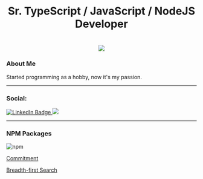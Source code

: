 <!--
**FrancoAguilera/FrancoAguilera** is a ✨ _special_ ✨ repository because its `README.md` (this file) appears on your GitHub profile.
-->

<h1 align="center">Sr. TypeScript / JavaScript / NodeJS Developer<h1>

<div id="header" align="center">
  <img src="https://media2.giphy.com/media/v1.Y2lkPTc5MGI3NjExOTAya2xnYnV1MHVweHR0ZjVjMWF4amNoYTVzbGhzd2s4aWZxZ3ZqYyZlcD12MV9pbnRlcm5hbF9naWZfYnlfaWQmY3Q9Zw/hnm5aMaI4rPUjtKETw/giphy.gif"/>

</div>

### About Me

<p>
  Started programming as a hobby, now it's my passion.
</p>

<hr/>

### Social:

  <div id="badges">
    <a href="https://www.linkedin.com/in/franco-aguilera-2583685a/">
    <img src="https://img.shields.io/badge/LinkedIn-blue?style=for-the-badge&logo=linkedin&logoColor=white" alt="LinkedIn Badge"/>
    </a>
    <a href="https://stackoverflow.com/users/2743774/flaalf"><img src="https://img.shields.io/badge/-Stackoverflow-FE7A16?style=for-the-badge&logo=stack-overflow&logoColor=white"/></a>

  </div>

<hr/>

### NPM Packages

![npm](https://img.shields.io/badge/npm-CB3837?style=for-the-badge&logo=npm&logoColor=white)

[Commitment](https://www.npmjs.com/package/commitment)

[Breadth-first Search](https://www.npmjs.com/package/breadth-first-search)
